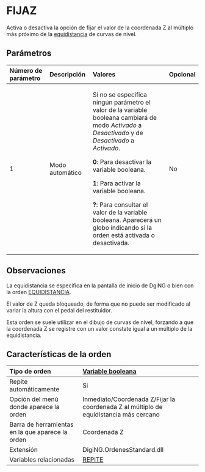 # FIJAZ

Activa o desactiva la opción de fijar el valor de la coordenada Z al múltiplo más próximo de la [equidistancia](fijaz.md) de curvas de nivel.

## Parámetros

<table>
  <thead>
    <tr>
      <th style="text-align:left">N&#xFA;mero de par&#xE1;metro</th>
      <th style="text-align:left">Descripci&#xF3;n</th>
      <th style="text-align:left">Valores</th>
      <th style="text-align:left">Opcional</th>
    </tr>
  </thead>
  <tbody>
    <tr>
      <td style="text-align:left">1</td>
      <td style="text-align:left">Modo autom&#xE1;tico</td>
      <td style="text-align:left">
        <p>Si no se especifica ning&#xFA;n par&#xE1;metro el valor de la variable
          booleana cambiar&#xE1; de modo <em>Activado</em> a <em>Desactivado</em> y de <em>Desactivado</em> a <em>Activado</em>.</p>
        <p><b>0</b>: Para desactivar la variable booleana.</p>
        <p><b>1</b>: Para activar la variable booleana.</p>
        <p><b>?</b>: Para consultar el valor de la variable booleana. Aparecer&#xE1;
          un globo indicando si la orden est&#xE1; activada o desactivada.</p>
      </td>
      <td style="text-align:left">No</td>
    </tr>
  </tbody>
</table>

## Observaciones

La equidistancia se especifica en la pantalla de inicio de DgiNG o bien con la orden [EQUIDISTANCIA](/digi3d-net/referencia/digi3d.net/ventana-de-dibujo/variables/f/EQUIDISTANCIA.html).

El valor de Z queda bloqueado, de forma que no puede ser modificado al variar la altura con el pedal del restituidor.

Esta orden se suele utilizar en el dibujo de curvas de nivel, forzando a que la coordenada Z se registre con un valor constate igual a un múltiplo de la equidistancia.

## Características de la orden

| Tipo de orden | [Variable booleana](fijaz.md) |
| :--- | :--- |
| Repite automáticamente | Si |
| Opción del menú donde aparece la orden | Inmediato/Coordenada Z/Fijar la coordenada Z al múltiplo de equidistancia más cercano |
| Barra de herramientas en la que aparece la orden | Coordenada Z |
| Extensión | DigiNG.OrdenesStandard.dll |
| Variables relacionadas | [REPITE](/digi3d-net/referencia/digi3d.net/ventana-de-dibujo/variables/f/REPITE.html) |

